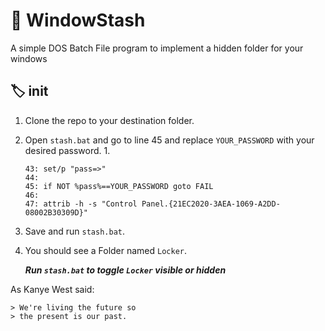 # :skunk: WindowStash 
A simple DOS Batch File program to implement a hidden folder for your windows

## :label: init 

1. Clone the repo to your destination folder.
1. Open `stash.bat` and go to line 45 and replace `YOUR_PASSWORD` with your desired password.
    1.  
    ```
    43: set/p "pass=>" 
    44: 
    45: if NOT %pass%==YOUR_PASSWORD goto FAIL
    46:
    47: attrib -h -s "Control Panel.{21EC2020-3AEA-1069-A2DD-08002B30309D}"
    ```
1. Save and run `stash.bat`.
1. You should see a Folder named `Locker`.

    _**Run `stash.bat` to toggle `Locker` visible or hidden**_

As Kanye West said:

    > We're living the future so
    > the present is our past.

